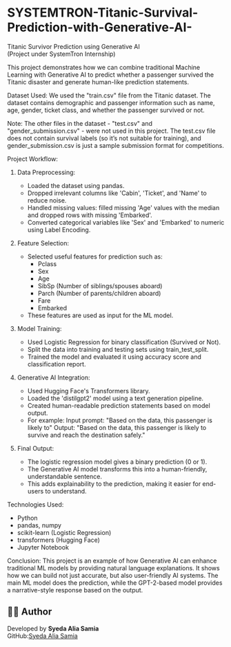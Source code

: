 # SYSTEMTRON-Titanic-Survival-Prediction-with-Generative-AI-

Titanic Survivor Prediction using Generative AI  
(Project under SystemTron Internship)

This project demonstrates how we can combine traditional Machine Learning with Generative AI to predict whether a passenger survived the Titanic disaster and generate human-like prediction statements.

Dataset Used:
We used the "train.csv" file from the Titanic dataset. The dataset contains demographic and passenger information such as name, age, gender, ticket class, and whether the passenger survived or not.

Note:
The other files in the dataset - "test.csv" and "gender_submission.csv" - were not used in this project. The test.csv file does not contain survival labels (so it’s not suitable for training), and gender_submission.csv is just a sample submission format for competitions.

Project Workflow:

1. Data Preprocessing:
   - Loaded the dataset using pandas.
   - Dropped irrelevant columns like 'Cabin', 'Ticket', and 'Name' to reduce noise.
   - Handled missing values: filled missing 'Age' values with the median and dropped rows with missing 'Embarked'.
   - Converted categorical variables like 'Sex' and 'Embarked' to numeric using Label Encoding.

2. Feature Selection:
   - Selected useful features for prediction such as:
     - Pclass
     - Sex
     - Age
     - SibSp (Number of siblings/spouses aboard)
     - Parch (Number of parents/children aboard)
     - Fare
     - Embarked
   - These features are used as input for the ML model.

3. Model Training:
   - Used Logistic Regression for binary classification (Survived or Not).
   - Split the data into training and testing sets using train_test_split.
   - Trained the model and evaluated it using accuracy score and classification report.

4. Generative AI Integration:
   - Used Hugging Face's Transformers library.
   - Loaded the 'distilgpt2' model using a text generation pipeline.
   - Created human-readable prediction statements based on model output.
   - For example:
     Input prompt: "Based on the data, this passenger is likely to"
     Output: "Based on the data, this passenger is likely to survive and reach the destination safely."

5. Final Output:
   - The logistic regression model gives a binary prediction (0 or 1).
   - The Generative AI model transforms this into a human-friendly, understandable sentence.
   - This adds explainability to the prediction, making it easier for end-users to understand.

Technologies Used:
- Python
- pandas, numpy
- scikit-learn (Logistic Regression)
- transformers (Hugging Face)
- Jupyter Notebook

Conclusion:
This project is an example of how Generative AI can enhance traditional ML models by providing natural language explanations. It shows how we can build not just accurate, but also user-friendly AI systems. The main ML model does the prediction, while the GPT-2-based model provides a narrative-style response based on the output.


## 👨‍💻 Author

Developed by
**Syeda Alia Samia**  
GitHub:[Syeda Alia Samia](https://github.com/your-github-username)

